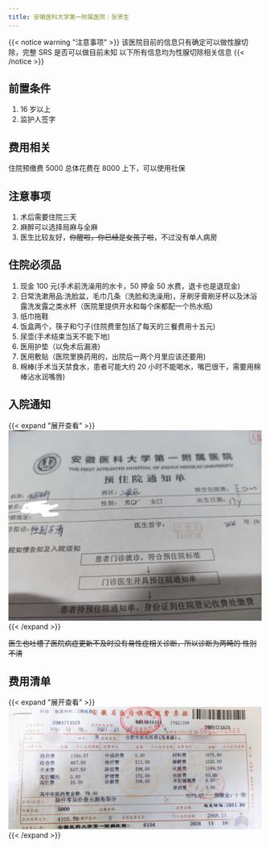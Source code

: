 ```yaml
---
title: 安徽医科大学第一附属医院｜张贤生
---
```


{{< notice warning "注意事项" >}}
该医院目前的信息只有确定可以做性腺切除，完整 SRS 是否可以做目前未知
以下所有信息均为性腺切除相关信息
{{< /notice >}}

## 前置条件

1. 16 岁以上
1. 监护人签字

## 费用相关

住院预缴费 5000
总体花费在 8000 上下，可以使用社保

## 注意事项

1. 术后需要住院三天
1. 麻醉可以选择局麻与全麻
1. 医生比较友好，~~你醒啦，你已经是女孩子啦~~，不过没有单人病房

## 住院必须品

1. 现金 100 元(手术前洗澡用的水卡，50 押金 50 水费，退卡也是退现金)
1. 日常洗漱用品:洗脸盆，毛巾几条（洗脸和洗澡用)，牙刷牙膏刷牙杯以及沐浴露洗发露之类水杯（医院里提供开水和每个床都配一个热水瓶)
1. 纸巾拖鞋
1. 饭盒两个，筷子和勺子(住院费里包括了每天的三餐费用十五元)
1. 尿壶(手术结束当天不能下地)
1. 医用护垫（以免术后漏液)
1. 医用敷贴（医院里换药用的，出院后一两个月里应该还要用)
1. 棉棒(手术当天禁食水，患者可能大约 20 小时不能喝水，嘴巴很干，需要用棉棒沾水润嘴唇)

## 入院通知

{{< expand "展开查看" >}}
![ayfy-medical-record](ayfy-medical-record.jpg)
{{< /expand >}}

~~医生也吐槽了医院病症更新不及时没有易性症相关诊断，所以诊断为两畸的 性别不清~~

## 费用清单

{{< expand "展开查看" >}}
![ayfy-medical-record](ayfy-bill.jpg)
{{< /expand >}}
